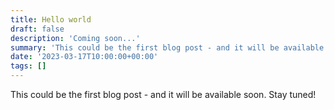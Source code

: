 ```yaml
---
title: Hello world
draft: false
description: 'Coming soon...'
summary: 'This could be the first blog post - and it will be available soon. Stay tuned!'
date: '2023-03-17T10:00:00+00:00'
tags: []
---
```


This could be the first blog post - and it will be available soon. Stay tuned!
